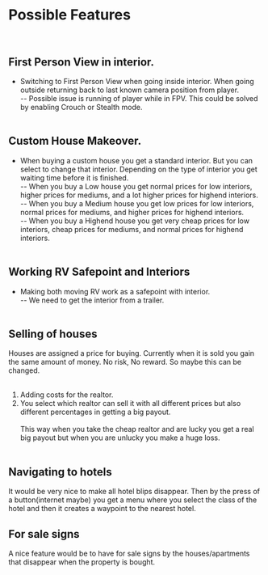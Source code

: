 # Possible Features<br><br>
## First Person View in interior.<br>
- Switching to First Person View when going inside interior. When going outside returning back to last known camera position from player.<br>
-- Possible issue is running of player while in FPV. This could be solved by enabling Crouch or Stealth mode.<br><br>

## Custom House Makeover.<br>
- When buying a custom house you get a standard interior. But you can select to change that interior. Depending on the type of interior you get waiting time before it is finished.<br>
-- When you buy a Low house you get normal prices for low interiors, higher prices for mediums, and a lot higher prices for highend interiors.<br>
-- When you buy a Medium house you get low prices for low interiors, normal prices for mediums, and higher prices for highend interiors.<br>
-- When you buy a Highend house you get very cheap prices for low interiors, cheap prices for mediums, and normal prices for highend interiors.<br><br>

## Working RV Safepoint and Interiors<br>
- Making both moving RV work as a safepoint with interior.<br>
-- We need to get the interior from a trailer.<br><br>

## Selling of houses<br>
Houses are assigned a price for buying. Currently when it is sold you gain the same amount of money. No risk, No reward. So maybe this can be changed.<br><br>
1. Adding costs for the realtor.<br>
2. You select which realtor can sell it with all different prices but also different percentages in getting a big payout.<br><br>
This way when you take the cheap realtor and are lucky you get a real big payout but when you are unlucky you make a huge loss.<br><br>

## Navigating to hotels<br>
It would be very nice to make all hotel blips disappear. Then by the press of a button(internet maybe) you get a menu where you select the class of the hotel and then it creates a waypoint to the nearest hotel.

## For sale signs<br>
A nice feature would be to have for sale signs by the houses/apartments that disappear when the property is bought. 
